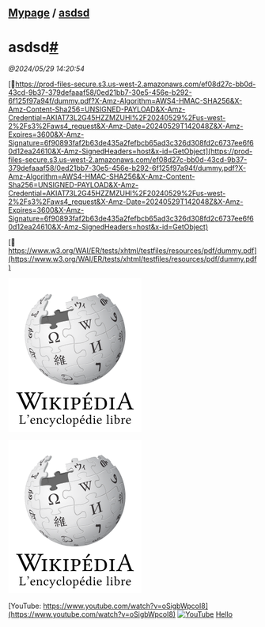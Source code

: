 [ Mypage](./index.md) / [ asdsd](#)
---

#  asdsd[#](#)
*@2024/05/29 14:20:54* 

[📄https://prod-files-secure.s3.us-west-2.amazonaws.com/ef08d27c-bb0d-43cd-9b37-379defaaaf58/0ed21bb7-30e5-456e-b292-6f125f97a94f/dummy.pdf?X-Amz-Algorithm=AWS4-HMAC-SHA256&X-Amz-Content-Sha256=UNSIGNED-PAYLOAD&X-Amz-Credential=AKIAT73L2G45HZZMZUHI%2F20240529%2Fus-west-2%2Fs3%2Faws4_request&X-Amz-Date=20240529T142048Z&X-Amz-Expires=3600&X-Amz-Signature=6f90893faf2b63de435a2fefbcb65ad3c326d308fd2c6737ee6f60d12ea24610&X-Amz-SignedHeaders=host&x-id=GetObject](https://prod-files-secure.s3.us-west-2.amazonaws.com/ef08d27c-bb0d-43cd-9b37-379defaaaf58/0ed21bb7-30e5-456e-b292-6f125f97a94f/dummy.pdf?X-Amz-Algorithm=AWS4-HMAC-SHA256&X-Amz-Content-Sha256=UNSIGNED-PAYLOAD&X-Amz-Credential=AKIAT73L2G45HZZMZUHI%2F20240529%2Fus-west-2%2Fs3%2Faws4_request&X-Amz-Date=20240529T142048Z&X-Amz-Expires=3600&X-Amz-Signature=6f90893faf2b63de435a2fefbcb65ad3c326d308fd2c6737ee6f60d12ea24610&X-Amz-SignedHeaders=host&x-id=GetObject)


[📄https://www.w3.org/WAI/ER/tests/xhtml/testfiles/resources/pdf/dummy.pdf](https://www.w3.org/WAI/ER/tests/xhtml/testfiles/resources/pdf/dummy.pdf)


![](./assets/Wikipedia-logo-v2-fr.svg.776ef1f38d1c1ea40f040cf9cc0dfbdd51485ab0.svg)

![](./assets/Wikipedia-logo-v2-fr.svg.1692f5cb08745d38f3348bbb9e77d9be446ac4c4.svg)

[YouTube: https://www.youtube.com/watch?v=oSigbWpcoI8](https://www.youtube.com/watch?v=oSigbWpcoI8)
[![YouTube](https://img.youtube.com/vi/oSigbWpcoI8/0.jpg)](https://www.youtube.com/watch?v=oSigbWpcoI8 "YouTube")
[ Hello](./a64e6ea0cd2a4b76b9a3228553359340.md)


